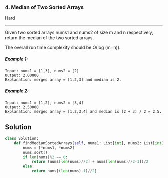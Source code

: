 ### 4. Median of Two Sorted Arrays
Hard

------------

Given two sorted arrays nums1 and nums2 of size m and n respectively, return the median of the two sorted arrays.

The overall run time complexity should be O(log (m+n)).

##### Example 1:

```
Input: nums1 = [1,3], nums2 = [2]  
Output: 2.00000  
Explanation: merged array = [1,2,3] and median is 2.
```

##### Example 2:

```
Input: nums1 = [1,2], nums2 = [3,4]  
Output: 2.50000  
Explanation: merged array = [1,2,3,4] and median is (2 + 3) / 2 = 2.5.
```

## Solution
```python
class Solution:
    def findMedianSortedArrays(self, nums1: List[int], nums2: List[int]) -> float:
        nums = [*nums1, *nums2]
        nums.sort()
        if len(nums)%2 == 0:
            return (nums[len(nums)//2] + nums[len(nums)//2-1])/2
        else:
            return nums[(len(nums)-1)//2]
```